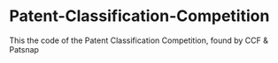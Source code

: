 # Patent-Classification-Competition
This the code of the Patent Classification Competition, found by CCF &amp; Patsnap
